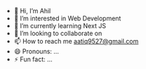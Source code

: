 - 👋 Hi, I’m Ahil
- 👀 I’m interested in Web Development
- 🌱 I’m currently learning Next JS
- 💞️ I’m looking to collaborate on 
- 📫 How to reach me aatiq9527@gmail.com
- 😄 Pronouns: ...
- ⚡ Fun fact: ...

<!---
AatiqR/AatiqR is a ✨ special ✨ repository because its `README.md` (this file) appears on your GitHub profile.
You can click the Preview link to take a look at your changes.
--->
